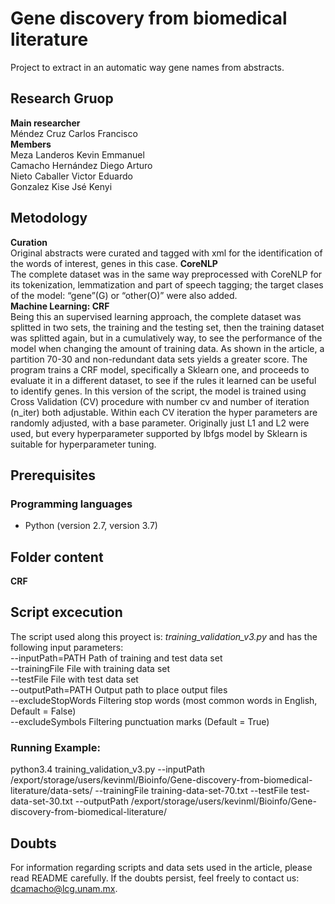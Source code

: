 # Gene discovery from biomedical literature
Project to extract in an automatic way gene names from abstracts.

## Research Gruop
**Main researcher**  
Méndez Cruz Carlos Francisco  
**Members**  
Meza Landeros Kevin Emmanuel  
Camacho Hernández Diego Arturo  
Nieto Caballer Victor Eduardo  
Gonzalez Kise Jsé Kenyi  

## Metodology
**Curation**  
Original abstracts were curated and tagged with xml for the identification of the words of interest, genes in this case. 
**CoreNLP**  
The complete dataset was in the same way preprocessed with CoreNLP for its tokenization, lemmatization and part of speech tagging; the target clases of the model: “gene”(G) or “other(O)” were also added.   
**Machine Learning: CRF**  
Being this an supervised learning approach, the complete dataset was splitted in two sets, the training and the testing set, then the training dataset was splitted again, but in a cumulatively way, to see the performance of the model when changing the amount of training data. As shown in the article, a partition 70-30 and non-redundant data sets yields a greater score. 
The program trains a CRF model, specifically a Sklearn one, and proceeds to evaluate it in a different dataset, to see if the rules it learned can be useful to identify genes. In this version of the script, the model is trained using Cross Validation (CV) procedure with number cv and number of iteration (n_iter) both adjustable. Within each CV iteration the hyper parameters are randomly adjusted, with a base parameter. Originally just L1 and L2  were used, but every hyperparameter supported by lbfgs model by Sklearn  is suitable for hyperparameter tuning. 


## Prerequisites
### Programming languages
   - Python (version 2.7, version 3.7)

## Folder content
**CRF**

## Script excecution
The script used along this proyect is: _training_validation_v3.py_ and has the following input parameters:  
--inputPath=PATH    Path of training and test data set  
--trainingFile      File with training data set  
--testFile          File with test data set  
--outputPath=PATH   Output path to place output files  
--excludeStopWords  Filtering stop words (most common words in English, Default = False)  
--excludeSymbols    Filtering punctuation marks (Default = True)  
### Running Example:
python3.4 training_validation_v3.py --inputPath /export/storage/users/kevinml/Bioinfo/Gene-discovery-from-biomedical-literature/data-sets/ --trainingFile training-data-set-70.txt --testFile test-data-set-30.txt --outputPath /export/storage/users/kevinml/Bioinfo/Gene-discovery-from-biomedical-literature/



## Doubts
For information regarding scripts and data sets used in the article, please read README carefully. If the doubts persist, feel freely to contact us: dcamacho@lcg.unam.mx.
